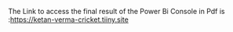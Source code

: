 The Link to access the final result of the Power Bi Console in Pdf is :https://ketan-verma-cricket.tiiny.site

